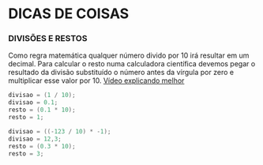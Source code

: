 # DICAS DE COISAS

### DIVISÕES E RESTOS

Como regra matemática qualquer número divido por 10 irá resultar em um decimal. Para calcular o resto numa calculadora científica devemos pegar o resultado da divisão substituído o número antes da vírgula por zero e multiplicar esse valor por 10.
[Vídeo explicando melhor](https://www.youtube.com/watch?v=oG5yMRBVysc)

```c
divisao = (1 / 10);
divisao = 0.1;
resto = (0.1 * 10);
resto = 1;
```

```c
divisao = ((-123 / 10) * -1);
divisao = 12,3;
resto = (0.3 * 10);
resto = 3;
```
